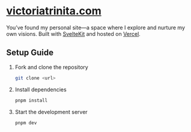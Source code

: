# [victoriatrinita.com](https://victoriatrinita.com)

You’ve found my personal site—a space where I explore and nurture my own visions. Built with [SvelteKit](https://kit.svelte.dev/) and hosted on [Vercel](https://vercel.com/).

## Setup Guide

1. Fork and clone the repository

   ```bash
   git clone <url>
   ```

2. Install dependencies

   ```bash
   pnpm install
   ```

3. Start the development server

   ```bash
   pnpm dev
   ```
